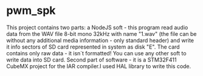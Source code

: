 # pwm_spk
This project contains two parts: a NodeJS soft - this program read audio data from the WAV file 8-bit mono 32kHz  with name "1.wav" (the file can be without any additional media information - only standard header) and write it info sectors of SD card represented in system as disk "E". The card contains only raw data - it isn`t formatted! You can use any other soft to write data into SD card. Second part of software - it is a STM32F411 CubeMX project for the IAR compiler.I used HAL library to write this code.  

